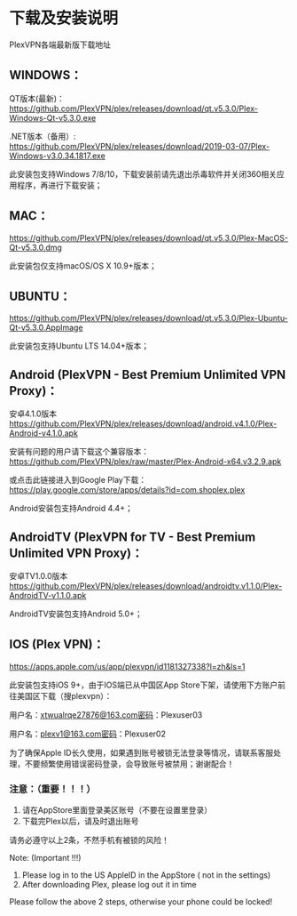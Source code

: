 # 下载及安装说明
PlexVPN各端最新版下载地址

## WINDOWS：

QT版本(最新)：
https://github.com/PlexVPN/plex/releases/download/qt.v5.3.0/Plex-Windows-Qt-v5.3.0.exe

.NET版本（备用）:
https://github.com/PlexVPN/plex/releases/download/2019-03-07/Plex-Windows-v3.0.34.1817.exe

此安装包支持Windows 7/8/10，下载安装前请先退出杀毒软件并关闭360相关应用程序，再进行下载安装；

## MAC：
https://github.com/PlexVPN/plex/releases/download/qt.v5.3.0/Plex-MacOS-Qt-v5.3.0.dmg

此安装包仅支持macOS/OS X 10.9+版本；

## UBUNTU：
https://github.com/PlexVPN/plex/releases/download/qt.v5.3.0/Plex-Ubuntu-Qt-v5.3.0.AppImage

此安装包支持Ubuntu LTS 14.04+版本；

## Android (PlexVPN - Best Premium Unlimited VPN Proxy)：
安卓4.1.0版本 https://github.com/PlexVPN/plex/releases/download/android.v4.1.0/Plex-Android-v4.1.0.apk

安装有问题的用户请下载这个兼容版本：
https://github.com/PlexVPN/plex/raw/master/Plex-Android-x64.v3.2.9.apk

或点击此链接进入到Google Play下载：
https://play.google.com/store/apps/details?id=com.shoplex.plex

Android安装包支持Android 4.4+；

## AndroidTV (PlexVPN for TV - Best Premium Unlimited VPN Proxy)：
安卓TV1.0.0版本 https://github.com/PlexVPN/plex/releases/download/androidtv.v1.1.0/Plex-AndroidTV-v1.1.0.apk

AndroidTV安装包支持Android 5.0+；

## IOS (Plex VPN)：

https://apps.apple.com/us/app/plexvpn/id1181327338?l=zh&ls=1

此安装包支持iOS 9+，由于IOS端已从中国区App Store下架，请使用下方账户前往美国区下载（搜plexvpn）：

用户名：xtwualrqe27876@163.com密码：Plexuser03

用户名：plexv1@163.com密码：Plexuser02

为了确保Apple ID长久使用，如果遇到账号被锁无法登录等情况，请联系客服处理，不要频繁使用错误密码登录，会导致账号被禁用；谢谢配合！

### 注意：（重要！！！）
1. 请在AppStore里面登录美区账号（不要在设置里登录）
2. 下载完Plex以后，请及时退出账号

请务必遵守以上2条，不然手机有被锁的风险！

Note: (Important !!!)
1. Please log in to the US AppleID in the AppStore ( not in the settings)
2. After downloading Plex, please log out it in time

Please follow the above 2 steps, otherwise your phone could be locked!
